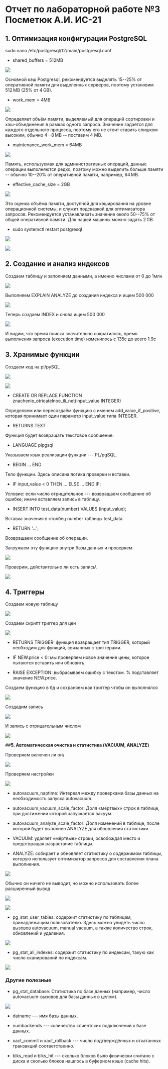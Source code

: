 # Отчет по лабораторной работе №3 Посметюк А.И. ИС-21

## **1.  Оптимизация конфигурации PostgreSQL**

sudo nano /etc/postgresql/12/main/postgresql.conf

- shared_buffers = 512MB

![](vertopal_036234df9d974265a20f3b802af504dc/media/image1.png)

Основной кэш Postgresql, рекомендуется выделять 15--25% от оперативной
памяти для выделенных серверов, поэтому установим 512 MB (25% от 4 GB).

- work_mem = 4MB

![](vertopal_036234df9d974265a20f3b802af504dc/media/image2.png)

Определяет объём памяти, выделяемый для операций сортировки и
хэш-объединения в рамках одного запроса. Значение задаётся для каждого
отдельного процесса, поэтому его не стоит ставить слишком высоким,
обычно 4--8 MB -- поставим 4 MB.

- maintenance_work_mem = 64MB

![](vertopal_036234df9d974265a20f3b802af504dc/media/image3.png)

Память, используемая для административных операций, данные операции
выполняются редко, поэтому можно выделить больше памяти -- обычно
10--20% от оперативной памяти, например, 64 MB.

- effective_cache_size = 2GB

![](vertopal_036234df9d974265a20f3b802af504dc/media/image4.png)

Это оценка объёма памяти, доступной для кэширования на уровне
операционной системы, и служит подсказкой для оптимизатора запросов.
Рекомендуется устанавливать значение около 50--75% от общей оперативной
памяти. Для нашей машины можно задать 2 GB.

- sudo systemctl restart postgresql

![](vertopal_036234df9d974265a20f3b802af504dc/media/image5.png)

![](vertopal_036234df9d974265a20f3b802af504dc/media/image6.png)

## **2.  Создание и анализ индексов**

Создаем таблицу и заполняем данными, а именно числами от 0 до 1млн

![](vertopal_036234df9d974265a20f3b802af504dc/media/image7.png)

Выполняем EXPLAIN ANALYZE до создания индекса и ищем 500 000

![](vertopal_036234df9d974265a20f3b802af504dc/media/image8.png)

Теперь создаем INDEX и снова ищем 500 000

![](vertopal_036234df9d974265a20f3b802af504dc/media/image9.png)

И видим, что время поиска значительно сократилось, время выполнения
запроса (execution time) изменилось с 135с до всего 1.9с

## **3.  Хранимые функции**

Создаем код на pl/pySQL

![](vertopal_036234df9d974265a20f3b802af504dc/media/image10.png)

![](vertopal_036234df9d974265a20f3b802af504dc/media/image11.png)

- CREATE OR REPLACE FUNCTION znachenie_otricatelnoe_ili_net(input_value
INTEGER)

Определяем или пересоздаём функцию с именем add_value_if_positive,
которая принимает один параметр input_value типа INTEGER.

- RETURNS TEXT

Функция будет возвращать текстовое сообщение.

- LANGUAGE plpgsql

Указываем язык реализации функции --- PL/pgSQL.

- BEGIN ... END

Тело функции. Здесь описана логика проверки и вставки.

- IF input_value \< 0 THEN ... ELSE ... END IF;

Условие: если число отрицательное --- возвращаем сообщение об ошибке;
иначе вставляем запись в таблицу.

- INSERT INTO test_data(number) VALUES (input_value);

Вставка значения в столбец number таблицы test_data.

- RETURN \'...\';

Возвращаем сообщение об операции.

Загружаем эту функцию внутри базы данных и проверяем

![](vertopal_036234df9d974265a20f3b802af504dc/media/image12.png)

Проверим, действительно ли есть запись\

![](vertopal_036234df9d974265a20f3b802af504dc/media/image13.png)

## **4.  Триггеры**

Создаем новую таблицу

![](vertopal_036234df9d974265a20f3b802af504dc/media/image14.png)

Создаем скрипт триггер для
цен

![](vertopal_036234df9d974265a20f3b802af504dc/media/image15.png)

- RETURNS TRIGGER: функция возвращает тип TRIGGER, который необходим для
функций, связанных с триггерами.

- IF NEW.price \< 0: мы проверяем новое значение цены, которое пытаются
вставить или обновить.

- RAISE EXCEPTION: выбрасываем ошибку с текстом. % подставляет значение
NEW.price.

Создаем функцию в бд и сохраняем как триггер чтобы он выполнялся

![](vertopal_036234df9d974265a20f3b802af504dc/media/image16.png)

Создадим запись

![](vertopal_036234df9d974265a20f3b802af504dc/media/image17.png)

И запись с отрицательным числом

![](vertopal_036234df9d974265a20f3b802af504dc/media/image18.png)

##**5.  Автоматическая очистка и статистика (VACUUM, ANALYZE)**

Проверяем включен ли он\

![](vertopal_036234df9d974265a20f3b802af504dc/media/image19.png)

Проверяем настройки

![](vertopal_036234df9d974265a20f3b802af504dc/media/image20.png)

- autovacuum_naptime: Интервал между проверками базы данных на
необходимость запуска autovacuum.

- autovacuum_vacuum_scale_factor: Доля «мёртвых» строк в таблице, при
достижении которой запускается вакуум.

- autovacuum_analyze_scale_factor: Доля изменений в таблице, после которой
будет выполнен ANALYZE для обновления статистики.

- VACUUM: удаляет «мёртвые» строки, освобождая место и предотвращая
разрастание таблицы.

- ANALYZE: cобирает и обновляет статистику о содержимом таблицы, которую
использует оптимизатор запросов для составления плана выполнения.

![](vertopal_036234df9d974265a20f3b802af504dc/media/image21.png)

Обычно он ничего не выводит, но можно использовать более расширенный
вывод

![](vertopal_036234df9d974265a20f3b802af504dc/media/image22.png)

![](vertopal_036234df9d974265a20f3b802af504dc/media/image23.png)

- pg_stat_user_tables: содержит статистику по таблицам, принадлежащим
пользователю. Здесь можно увидеть число вызовов autovacuum, manual
vacuum, а также количество строк, обновлений и удаления.

![](vertopal_036234df9d974265a20f3b802af504dc/media/image24.png)

- pg_stat_all_indexes: содержит статистику по индексам, такую как
число сканирований по индексам.

![](vertopal_036234df9d974265a20f3b802af504dc/media/image25.png)

### Другие полезные

- pg_stat_database: Статистика по базе данных (например, число
autovacuum-вызовов для базы данных в целом).

![](vertopal_036234df9d974265a20f3b802af504dc/media/image26.png)

- datname --- имя базы данных.

- numbackends --- количество клиентских подключений к базе данных.

- xact_commit и xact_rollback --- число подтверждённых и откатанных
транзакций соответственно.

- blks_read и blks_hit --- сколько блоков было физически считано с диска и
сколько блоков нашлось в буферном кэше (cache hits).
